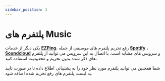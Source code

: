 ```yaml
---
sidebar_position: 3
---
```


# پلتفرم های Music

یکی دیگر از خدمات [**EZPing**](https://ezping.ir/)، رفع تحریم پلتفرم های موسیقی از جمله [**Spotify**](https://www.spotify.com/) ، [**Soundcloud**](https://soundcloud.com/) و سرویس های مشابه است. با اتصال به این سرویس می توانید از پلتفرم های ذکر شده بدون تحریم و محدودیت استفاده کنید. 

شما همچنین می توانید پلتفرم مورد نظر خود را به پشتیبانی اطلاع داده تا در صورت تایید به لیست پلتفرم های رفع تحریم شده اضافه شود.
